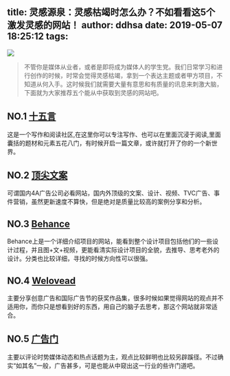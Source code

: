 title: 灵感源泉：灵感枯竭时怎么办？不如看看这5个激发灵感的网站！
author: ddhsa
date: 2019-05-07 18:25:12
tags:
---
![](http://cdn.pidaye.top/wp-content/uploads/2019/04/%E7%81%B5%E6%84%9F%E6%BA%90%E6%B3%89%EF%BC%9A%E7%81%B5%E6%84%9F%E6%9E%AF%E7%AB%AD%E6%97%B6%E6%80%8E%E4%B9%88%E5%8A%9E%EF%BC%9F%E4%B8%8D%E5%A6%82%E7%9C%8B%E7%9C%8B%E8%BF%995%E4%B8%AA%E6%BF%80%E5%8F%91%E7%81%B5%E6%84%9F%E7%9A%84%E7%BD%91%E7%AB%99%EF%BC%81-%E2%80%93-Lumo%E5%8D%9A%E5%AE%A2.jpg)
> 不管你是媒体从业者，或者是即将成为媒体人的学生党。我们日常学习和进行创作的时候，时常会觉得灵感枯竭，拿到一个表达主题或者甲方项目，不知道从何入手。这时候我们就需要大量有意思和有质量的讯息来刺激大脑，下面就为大家推荐五个能从中获取到灵感的网站吧。

  

  

**NO.1** [十五言](https://link.zhihu.com/?target=http%3A//www.15yan.com/)
----------------------------------------------------------------------

这是一个写作和阅读社区,在这里你可以专注写作、也可以在里面沉浸于阅读,里面囊括的题材和元素五花八门，有时候开启一篇文章，或许就打开了你的一个新世界。

  

  

**NO.2** [顶尖文案](https://link.zhihu.com/?target=http%3A//www.topys.cn/)
----------------------------------------------------------------------

可谓国内4A广告公司必看网站，国内外顶级的文案、设计、视频、TVC广告、事件营销，虽然更新速度不算快，但是绝对是质量比较高的案例分享和分析。

  

  

**NO.3** [Behance](https://link.zhihu.com/?target=https%3A//www.behance.net/)
-----------------------------------------------------------------------------

Behance上是一个详细介绍项目的网站，能看到整个设计项目包括他们的一些设计过程，并且图+文+视频，更能看清实际设计项目的全貌，去推导、思考老外的设计。分类也比较详细，寻找的时候方向性可以很强。

  

  

**NO.4** [Welovead](https://link.zhihu.com/?target=http%3A//www.welovead.com/cn/)
---------------------------------------------------------------------------------

主要分享创意广告和国际广告节的获奖作品集，很多时候如果觉得网站的观点并不适用你，而你只是想看到好的东西，用自己的脑子去思考，那这个网站就非常适合。

  

  

**NO.5** [广告门](https://link.zhihu.com/?target=http%3A//www.adquan.com/)
-----------------------------------------------------------------------

主要以评论时势媒体动态和热点话题为主，观点比较鲜明也比较另辟蹊径。不过确实“如其名”一般，广告甚多，可是也能从中窥出这一行业的些许门道吧。
